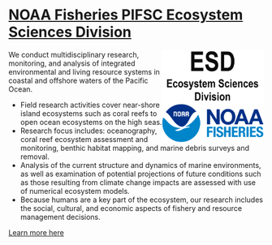 # [NOAA Fisheries PIFSC Ecosystem Sciences Division](https://www.fisheries.noaa.gov/about/pacific-islands-fisheries-science-center) 
<a href="https://www.fisheries.noaa.gov/about/pacific-islands-fisheries-science-center"><img align="right" src="https://github.com/PIFSC-Ecosystem-Sciences-Division/.github/blob/56246230413613c2d01432cf72e4e3b65dd64235/profile/docs/icons/NOAA_ESD_LOGO.png" width="40%"></a> 
We conduct multidisciplinary research, monitoring, and analysis of integrated environmental and living resource systems in coastal and offshore waters of the Pacific Ocean.

- Field research activities cover near-shore island ecosystems such as coral reefs to open ocean ecosystems on the high seas.
- Research focus includes: oceanography, coral reef ecosystem assessment and monitoring, benthic habitat mapping, and marine debris surveys and removal.
- Analysis of the current structure and dynamics of marine environments, as well as examination of potential projections of future conditions such as those resulting from climate change impacts are assessed with use of numerical ecosystem models.
- Because humans are a key part of the ecosystem, our research includes the social, cultural, and economic aspects of fishery and resource management decisions.

[Learn more here](https://www.fisheries.noaa.gov/about/pacific-islands-fisheries-science-center)
